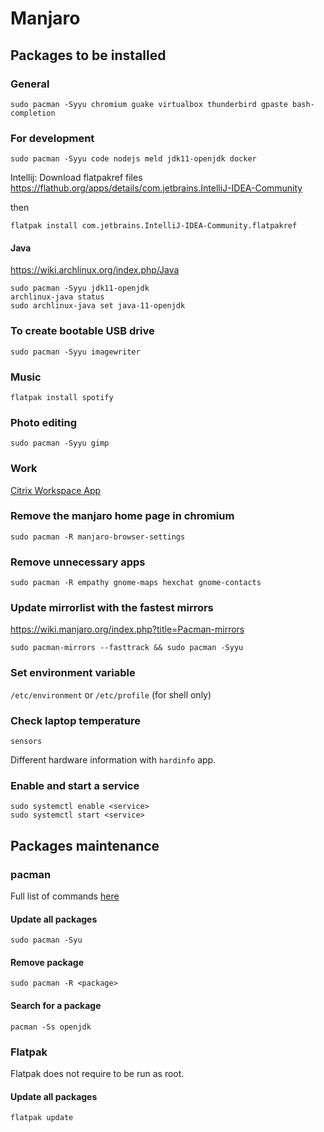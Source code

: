 # Manjaro

## Packages to be installed

### General

```
sudo pacman -Syyu chromium guake virtualbox thunderbird gpaste bash-completion
```

### For development
```
sudo pacman -Syyu code nodejs meld jdk11-openjdk docker
```

Intellij:
Download flatpakref files
https://flathub.org/apps/details/com.jetbrains.IntelliJ-IDEA-Community

then
```
flatpak install com.jetbrains.IntelliJ-IDEA-Community.flatpakref
```

#### Java
https://wiki.archlinux.org/index.php/Java

```
sudo pacman -Syyu jdk11-openjdk
archlinux-java status
sudo archlinux-java set java-11-openjdk
```

### To create bootable USB drive
```
sudo pacman -Syyu imagewriter
```


### Music
```
flatpak install spotify
```

### Photo editing
```
sudo pacman -Syyu gimp
```


### Work
[Citrix Workspace App](https://www.citrix.com/en-gb/downloads/workspace-app/)


### Remove the manjaro home page in chromium
```
sudo pacman -R manjaro-browser-settings
```

### Remove unnecessary apps
```
sudo pacman -R empathy gnome-maps hexchat gnome-contacts
```

### Update mirrorlist with the fastest mirrors
https://wiki.manjaro.org/index.php?title=Pacman-mirrors
```
sudo pacman-mirrors --fasttrack && sudo pacman -Syyu
```

### Set environment variable
`/etc/environment` or `/etc/profile` (for shell only)


### Check laptop temperature
```
sensors
```

Different hardware information with `hardinfo` app.

### Enable and start a service
```
sudo systemctl enable <service>
sudo systemctl start <service>
```

## Packages maintenance

### pacman

Full list of commands [here](https://wiki.manjaro.org/index.php?title=Pacman_Overview)
#### Update all packages

```
sudo pacman -Syu
```

#### Remove package

```
sudo pacman -R <package>
```

#### Search for a package

```
pacman -Ss openjdk
```

### Flatpak

Flatpak does not require to be run as root.
#### Update all packages

```
flatpak update
```
